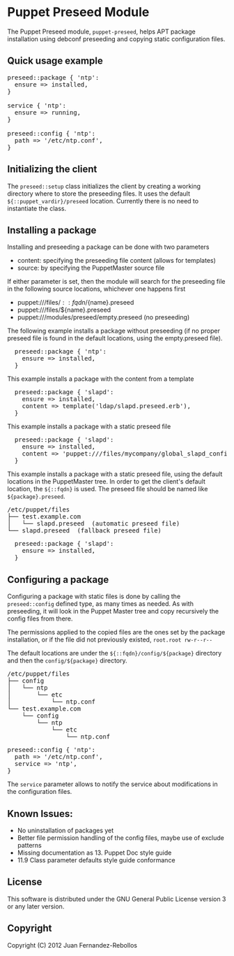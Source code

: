 Puppet Preseed Module
=====================

The Puppet Preseed module, `puppet-preseed`, helps APT package installation
using debconf preseeding and copying static configuration files.


Quick usage example
-------------------

<pre>
preseed::package { 'ntp':
  ensure => installed,
}

service { 'ntp':
  ensure => running,
}

preseed::config { 'ntp':
  path => '/etc/ntp.conf',
}
</pre>


Initializing the client
-----------------------

The `preseed::setup` class initializes the client by creating a working
directory where to store the preseeding files. It uses the default
`${::puppet_vardir}/preseed` location. Currently there is no need to
instantiate the class.


Installing a package
--------------------

Installing and preseeding a package can be done with two parameters

* content: specifying the preseeding file content (allows for templates)
* source: by specifying the PuppetMaster source file

If either parameter is set, then the module will search for the preseeding
file in the following source locations, whichever one happens first

* puppet:///files/${::fqdn}/${name}.preseed
* puppet:///files/${name}.preseed
* puppet:///modules/preseed/empty.preseed (no preseeding)

The following example installs a package without preseeding (if no proper preseed file
is found in the default locations, using the empty.preseed file). 

<pre>
  preseed::package { 'ntp':
    ensure => installed,
  }
</pre>

This example installs a package with the content from a template

<pre>
  preseed::package { 'slapd':
    ensure => installed,
    content => template('ldap/slapd.preseed.erb'),
  }
</pre>

This example installs a package with a static preseed file

<pre>
  preseed::package { 'slapd':
    ensure => installed,
    content => 'puppet:///files/mycompany/global_slapd_config.preseed',
  }
</pre>

This example installs a package with a static preseed file, using the default
locations in the PuppetMaster tree. In order to get the client's default location,
the `${::fqdn}` is used. The preseed file should be named like `${package}.preseed`.

<pre>
/etc/puppet/files
├── test.example.com
│   └── slapd.preseed  (automatic preseed file)
└── slapd.preseed  (fallback preseed file)
</pre>

<pre>
  preseed::package { 'slapd':
    ensure => installed,
  }
</pre>


Configuring a package
---------------------

Configuring a package with static files is done by calling the `preseed::config` defined type,
as many times as needed. As with preseeding, it will look in the Puppet Master tree and copy
recursively the config files from there.

The permissions applied to the copied files are the ones set by the package installation,
or if the file did not previously existed, `root.root rw-r--r--`

The default locations are under the `${::fqdn}/config/${package}` directory and then the
`config/${package}` directory.

<pre>
/etc/puppet/files
├── config
│   └── ntp
│       └── etc
│           └── ntp.conf
└── test.example.com
    └── config
        └── ntp
            └── etc
                └── ntp.conf
</pre>

<pre>
preseed::config { 'ntp':
  path => '/etc/ntp.conf',
  service => 'ntp',
}
</pre>

The `service` parameter allows to notify the service about modifications in the configuration
files.


Known Issues:
-------------

* No uninstallation of packages yet
* Better file permission handling of the config files, maybe use of exclude patterns
* Missing documentation as 13. Puppet Doc style guide
* 11.9 Class parameter defaults style guide conformance

License
-------

This software is distributed under the GNU General Public License
version 3 or any later version.

Copyright
---------

Copyright (C) 2012 Juan Fernandez-Rebollos

